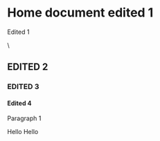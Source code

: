 # Home document edited 1

Edited 1

\
## EDITED 2

### EDITED 3

#### Edited 4

Paragraph 1


Hello
Hello